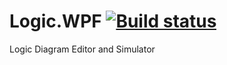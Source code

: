 Logic.WPF [![Build status](https://ci.appveyor.com/api/projects/status/wi561axvb97idtht?svg=true)](https://ci.appveyor.com/project/wieslawsoltes/logic-wpf)
=========

Logic Diagram Editor and Simulator
